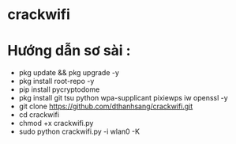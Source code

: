 # crackwifi
# Hướng dẫn sơ sài :
* pkg update && pkg upgrade -y
* pkg install root-repo -y
* pip install pycryptodome
* pkg install git tsu python wpa-supplicant pixiewps iw openssl -y
* git clone https://github.com/dthanhsang/crackwifi.git
* cd crackwifi
* chmod +x crackwifi.py
* sudo python crackwifi.py -i wlan0 -K
